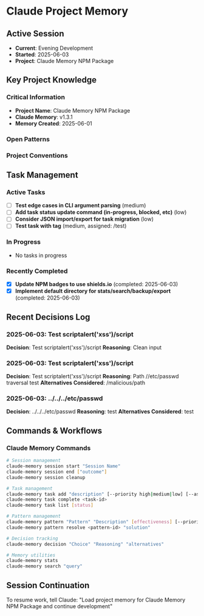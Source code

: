 # Claude Project Memory

## Active Session
- **Current**: Evening Development
- **Started**: 2025-06-03
- **Project**: Claude Memory NPM Package

## Key Project Knowledge

### Critical Information
- **Project Name**: Claude Memory NPM Package
- **Claude Memory**: v1.3.1
- **Memory Created**: 2025-06-01

### Open Patterns



### Project Conventions
<!-- Discovered during development -->

## Task Management

### Active Tasks
- [ ] **Test edge cases in CLI argument parsing** (medium)
- [ ] **Add task status update command (in-progress, blocked, etc)** (low)
- [ ] **Consider JSON import/export for task migration** (low)
- [ ] **Test task with tag** (medium, assigned: /test)

### In Progress
- No tasks in progress

### Recently Completed
- [x] **Update NPM badges to use shields.io** (completed: 2025-06-03)
- [x] **Implement default directory for stats/search/backup/export** (completed: 2025-06-03)

## Recent Decisions Log

### 2025-06-03: Test scriptalert('xss')/script
**Decision**: Test scriptalert('xss')/script
**Reasoning**: Clean input



### 2025-06-03: Test scriptalert('xss')/script
**Decision**: Test scriptalert('xss')/script
**Reasoning**: Path //etc/passwd traversal test
**Alternatives Considered**: /malicious/path


### 2025-06-03: ../../../etc/passwd
**Decision**: ../../../etc/passwd
**Reasoning**: test
**Alternatives Considered**: test


## Commands & Workflows

### Claude Memory Commands
```bash
# Session management
claude-memory session start "Session Name"
claude-memory session end ["outcome"]
claude-memory session cleanup

# Task management
claude-memory task add "description" [--priority high|medium|low] [--assignee name]
claude-memory task complete <task-id>
claude-memory task list [status]

# Pattern management
claude-memory pattern "Pattern" "Description" [effectiveness] [--priority critical|high|medium|low]
claude-memory pattern resolve <pattern-id> "solution"

# Decision tracking
claude-memory decision "Choice" "Reasoning" "alternatives"

# Memory utilities
claude-memory stats
claude-memory search "query"
```

## Session Continuation
To resume work, tell Claude:
"Load project memory for Claude Memory NPM Package and continue development"
